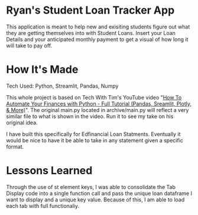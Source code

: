 # Ryan's Student Loan Tracker App

This application is meant to help new and exisiting students figure out what they are getting themselves into with Student Loans. Insert your Loan Details and your anticipated monthly payment to get a visual of how long it will take to pay off. 

# How It's Made

Tech Used: Python, Streamlit, Pandas, Numpy

This whole project is based on Tech With Tim's YouTube video "[How To Automate Your Finances with Python - Full Tutorial (Pandas, Sreamlit, Plotly, & More)](https://youtu.be/wqBlmAWqa6A?si=kShSN9sU3wSzgw4N)". The original main.py located in archive/main.py will reflect a very similar file to what is shown in the video. Run it to see my take on his original idea.

I have built this specifically for Edfinancial Loan Statments. Eventually it would be nice to have it be able to take in any statement given a specific format. 

# Lessons Learned
Through the use of st element keys, I was able to consolidate the Tab Display code into a single function call and pass the unique loan dataframe I want to display and a unique key value. Because of this, I am able to load each tab with full functionaliy. 